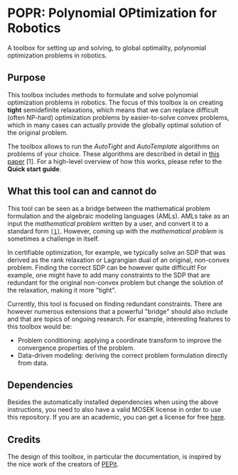 # POPR: Polynomial OPtimization for Robotics

A toolbox for setting up and solving, to global optimality, polynomial optimization problems in robotics. 

## Purpose

This toolbox includes methods to formulate and solve polynomial optimization problems in robotics. 
The focus of this toolbox is on creating **tight** semidefinite relaxations, which means that we can
replace difficult (often NP-hard) optimization problems by easier-to-solve convex problems, which
in many cases can actually provide the globally optimal solution of the original problem. 

The toolbox allows to run the *AutoTight* and *AutoTemplate* algorithms on problems of your choice. 
These algorithms are described in detail in [this paper](https://arxiv.org/abs/2308.05783/) [1].
For a high-level overview of how this works, please refer to the **Quick start guide**. 

## What this tool can and cannot do

This tool can be seen as a bridge between the mathematical problem formulation and the algebraic modeling languages (AMLs). AMLs take as an input the *mathematical problem* written by a user, and convert it to a standard form [`[1]`](https://arxiv.org/pdf/2002.03447). However, coming up with the *mathematical problem* is sometimes a challenge in itself.

In certifiable optimization, for example, we typically solve an SDP that was derived as the rank relaxation or Lagrangian dual of an original, non-convex problem. Finding the correct SDP can be however quite difficult! For example, one might have to add many constraints to the SDP that are redundant for the original non-convex problem but change the solution of the relaxation, making it more "tight". 

Currently, this tool is focused on finding redundant constraints. There are however numerous extensions that a powerful "bridge" should also include and that are topics of ongoing research. For example, interesting features to this toolbox would be:

- Problem conditioning: applying a coordinate transform to improve the convergence properties of the problem.
- Data-driven modeling: deriving the correct problem formulation directly from data.

## Dependencies

Besides the automatically installed dependencies when using the above instructions, you need to also have a valid MOSEK license in order to use this repository. If you are an academic, you can get a license for free [here](https://www.mosek.com/license/request/?i=acp).

## Credits

The design of this toolbox, in particular the documentation, is inspired by the nice work of the creators of [PEPit](https://github.com/PerformanceEstimation/PEPit?tab=readme-ov-file).
